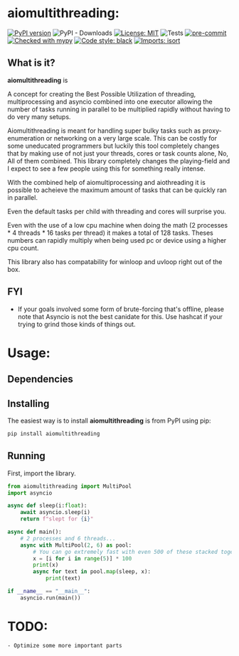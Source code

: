 # aiomultithreading:
[![PyPI version](https://badge.fury.io/py/aiomultithreading.svg)](https://badge.fury.io/py/aiomultithreading)
![PyPI - Downloads](https://img.shields.io/pypi/dm/aiomultithreading)
[![License: MIT](https://img.shields.io/badge/License-MIT-yellow.svg)](https://opensource.org/licenses/MIT)
![Tests](/aiomultithreading/actions/workflows/tests.yml/badge.svg)
[![pre-commit](https://img.shields.io/badge/pre--commit-enabled-brightgreen?logo=pre-commit&logoColor=white)](https://github.com/pre-commit/pre-commit)
[![Checked with mypy](http://www.mypy-lang.org/static/mypy_badge.svg)](http://mypy-lang.org/)
[![Code style: black](https://img.shields.io/badge/code%20style-black-000000.svg)](https://github.com/psf/black)
[![Imports: isort](https://img.shields.io/badge/%20imports-isort-%231674b1?style=flat&labelColor=ef8336)](https://pycqa.github.io/isort/)

## What is it?

**aiomultithreading** is

A concept for creating the Best Possible Utilization of threading, multiprocessing and asyncio combined into one
executor allowing the number of tasks running in parallel to be multiplied rapidly without 
having to do very many setups. 

Aiomultithreading is meant for handling super bulky tasks such as proxy-enumeration or networking
on a very large scale. This can be costly for some uneducated programmers but luckily 
this tool completely changes that by making use of not just your threads, cores or
task counts alone, No, All of them combined. This library completely changes the playing-field 
and I expect to see a few people using this for something really intense. 


With the combined help of aiomultiprocessing and aiothreading it is possible to acheieve the 
maximum amount of tasks that can be quickly ran in parallel. 

Even the default tasks per child with threading and cores will surprise you.

Even with the use of a low cpu machine when doing the math (2 processes * 4 threads * 16 tasks per thread) 
it makes a total of 128 tasks. Theses numbers can rapidly multiply when being used pc or device using a higher 
cpu count. 

This library also has compatability for winloop and uvloop right out of the box.


## FYI
- If your goals involved some form of brute-forcing that's offline, please note that Asyncio is not the best canidate for this.
Use hashcat if your trying to grind those kinds of things out.


# Usage:

## Dependencies

## Installing

The easiest way is to install **aiomultithreading** is from PyPI using pip:

```sh
pip install aiomultithreading
```


## Running

First, import the library.

```python
from aiomultithreading import MultiPool
import asyncio 

async def sleep(i:float):
    await asyncio.sleep(i)
    return f"slept for {i}"

async def main():
    # 2 processes and 6 threads...
    async with MultiPool(2, 6) as pool:
        # You can go extremely fast with even 500 of these stacked together...
        x = [i for i in range(5)] * 100
        print(x)
        async for text in pool.map(sleep, x):
            print(text)

if __name__ == "__main__":
    asyncio.run(main())
```


# TODO:
    - Optimize some more important parts